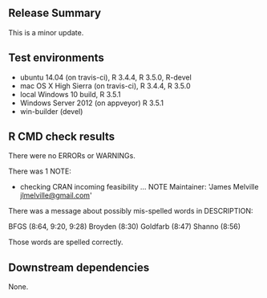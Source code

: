 ## Release Summary

This is a minor update.

## Test environments

* ubuntu 14.04 (on travis-ci), R 3.4.4, R 3.5.0, R-devel
* mac OS X High Sierra (on travis-ci), R 3.4.4, R 3.5.0
* local Windows 10 build, R 3.5.1
* Windows Server 2012 (on appveyor) R 3.5.1
* win-builder (devel)

## R CMD check results

There were no ERRORs or WARNINGs.

There was 1 NOTE:

* checking CRAN incoming feasibility ... NOTE
Maintainer: 'James Melville <jlmelville@gmail.com>'

There was a message about possibly mis-spelled words in DESCRIPTION:

  BFGS (8:64, 9:20, 9:28)
  Broyden (8:30)
  Goldfarb (8:47)
  Shanno (8:56)

Those words are spelled correctly.

## Downstream dependencies

None.
